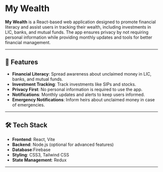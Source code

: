 # My Wealth

**My Wealth** is a React-based web application designed to promote financial literacy and assist users in tracking their wealth, including investments in LIC, banks, and mutual funds. The app ensures privacy by not requiring personal information while providing monthly updates and tools for better financial management.

---

## 🚀 Features

- **Financial Literacy**: Spread awareness about unclaimed money in LIC, banks, and mutual funds.
- **Investment Tracking**: Track investments like SIPs and stocks.
- **Privacy First**: No personal information is required to use the app.
- **Notifications**: Monthly updates and alerts to keep users informed.
- **Emergency Notifications**: Inform heirs about unclaimed money in case of emergencies.

---

## 🛠️ Tech Stack

- **Frontend**: React, Vite
- **Backend**: Node.js (optional for advanced features)
- **Database**:Firebase
- **Styling**: CSS3, Tailwind CSS
- **State Management**: Redux

---